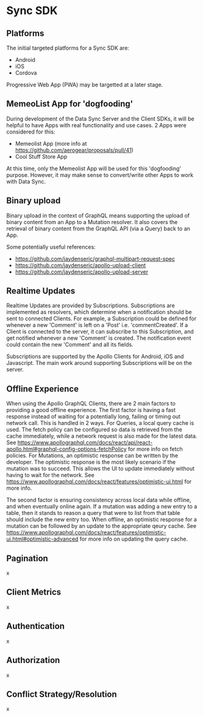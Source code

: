 # Sync SDK

## Platforms

The initial targeted platforms for a Sync SDK are:

* Android
* iOS
* Cordova

Progressive Web App (PWA) may be targetted at a later stage.

## MemeoList App for 'dogfooding'

During development of the Data Sync Server and the Client SDKs, it will be helpful to have Apps with real functionality and use cases.
2 Apps were considered for this:

* Memeolist App (more info at https://github.com/aerogear/proposals/pull/41)
* Cool Stuff Store App

At this time, only the Memeolist App will be used for this 'dogfooding' purpose. However, it may make sense to convert/write other Apps to work with Data Sync. 

## Binary upload

Binary upload in the context of GraphQL means supporting the upload of binary content from an App to a Mutation resolver.
It also covers the retrieval of binary content from the GraphQL API (via a Query) back to an App.

Some potentially useful references:

* https://github.com/jaydenseric/graphql-multipart-request-spec
* https://github.com/jaydenseric/apollo-upload-client
* https://github.com/jaydenseric/apollo-upload-server

## Realtime Updates

Realtime Updates are provided by Subscriptions.
Subscriptions are implemented as resolvers, which determine when a notification should be sent to connected Clients.
For example, a Subscription could be defined for whenever a new 'Comment' is left on a 'Post' i.e. 'commentCreated'.
If a Client is connected to the server, it can subscribe to this Subscription, and get notified whenever a new 'Comment' is created.
The notification event could contain the new 'Comment' and all its fields.

Subscriptions are supported by the Apollo Clients for Android, iOS and Javascript.
The main work around supporting Subscriptions will be on the server.

## Offline Experience

When using the Apollo GraphQL Clients, there are 2 main factors to providing a good offline experience.
The first factor is having a fast response instead of waiting for a potentially long, failing or timing out network call.
This is handled in 2 ways.
For Queries, a local query cache is used.
The fetch policy can be configured so data is retrieved from the cache immediately, while a network request is also made for the latest data.
See https://www.apollographql.com/docs/react/api/react-apollo.html#graphql-config-options-fetchPolicy for more info on fetch policies.
For Mutations, an optimistic response can be written by the developer.
The optimistic response is the most likely scenario if the mutation was to succeed.
This allows the UI to update immediately without having to wait for the network.
See https://www.apollographql.com/docs/react/features/optimistic-ui.html for more info.

The second factor is ensuring consistency across local data while offline, and when eventually online again.
If a mutation was adding a new entry to a table, then it stands to reason a query that were to list from that table should include the new entry too.
When offline, an optimistic response for a mutation can be followed by an update to the appropriate qeury cache.
See https://www.apollographql.com/docs/react/features/optimistic-ui.html#optimistic-advanced for more info on updating the query cache.

## Pagination

x

## Client Metrics

x

## Authentication

x

## Authorization

x

## Conflict Strategy/Resolution

x